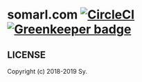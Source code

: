 # somarl.com [![CircleCI](https://img.shields.io/circleci/project/github/somarlyonks/somarl.com/master.svg)](https://circleci.com/gh/somarlyonks/somarl.com) [![Greenkeeper badge](https://badges.greenkeeper.io/somarlyonks/somarl.com.svg)](https://greenkeeper.io/)

## LICENSE

Copyright (c) 2018-2019 Sy.
